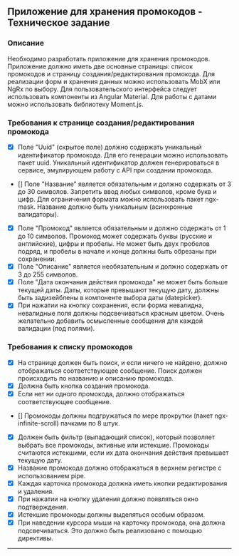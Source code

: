 ## Приложение для хранения промокодов - Техническое задание

### Описание

Необходимо разработать приложение для хранения промокодов. Приложение должно иметь две основные страницы: список промокодов и страницу создания/редактирования промокода. Для реализации форм и хранения данных можно использовать MobX или NgRx по выбору. Для пользовательского интерфейса следует использовать компоненты из Angular Material. Для работы с датами можно использовать библиотеку Moment.js.

### Требования к странице создания/редактирования промокода

- [x] Поле "Uuid" (скрытое поле) должно содержать уникальный идентификатор промокода. Для его генерации можно использовать пакет uuid. Уникальный идентификатор должен генерироваться в сервисе, эмулирующем работу с API при создании промокода.
- [] Поле "Название" является обязательным и должно содержать от 3 до 30 символов. Запретить ввод любых символов, кроме букв и цифр. Для ограничения формата можно использовать пакет ngx-mask. Название должно быть уникальным (асинхронные валидаторы).
- [x] Поле "Промокод" является обязательным и должно содержать от 1 до 10 символов. Промокод может содержать буквы (русские и английские), цифры и пробелы. Не может быть двух пробелов подряд, и пробелы в начале и конце должны быть обрезаны при сохранении.
- [x] Поле "Описание" является необязательным и должно содержать от 3 до 255 символов.
- [x] Поле "Дата окончания действия промокода" не может быть больше текущей даты. Даты, которые превышают текущую дату, должны быть задизейблены в компоненте выбора даты (datepicker).
- [x] При нажатии на кнопку сохранения, если форма невалидна, невалидные поля должны подсвечиваться красным цветом. Очень желательно добавить осмысленные сообщения для каждой валидации (под полями).

### Требования к списку промокодов

- [x] На странице должен быть поиск, и если ничего не найдено, должно отображаться соответствующее сообщение. Поиск должен происходить по названию и описанию промокода.
- [x] Должна быть кнопка создания промокода.
- [x] Если нет ни одного промокода, должно отображаться соответствующее сообщение.
- [] Промокоды должны подгружаться по мере прокрутки (пакет ngx-infinite-scroll) пачками по 8 штук.
- [x] Должен быть фильтр (выпадающий список), который позволяет выбрать все промокоды, активные или истекшие. Промокоды считаются истекшими, если их дата окончания действия превышает текущую дату.
- [x] Название промокода должно отображаться в верхнем регистре с использованием pipe.
- [x] Каждая карточка промокода должна иметь кнопки редактирования и удаления.
- [x] При нажатии на кнопку удаления должно появляться окно подтверждения.
- [x] Истекшие промокоды должны выделяться особым образом.
- [x] При наведении курсора мыши на карточку промокода, она должна подсвечиваться. Это должно быть реализовано с помощью директивы.

---
